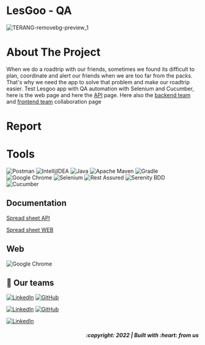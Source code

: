 # LesGoo - QA
![TERANG-removebg-preview_1](https://user-images.githubusercontent.com/64890776/185949670-dabe4459-23fa-46b0-9e98-73e51eb5e8ee.png)

# About The Project
When we do a roadtrip with our friends, sometimes we found its difficult to plan, coordinate and alert our friends when we are too far from the packs. That's why we need the app to solve that problem and make our roadtrip easier.
Test Lesgoo app with QA automation with Selenium and Cucumber, here is the web page and here the [API](https://github.com/dhandyjoe/capstone-alterra-LesGoo-RestAssured) page. Here also the [backend team](https://github.com/dh-atha/LesGooBackend) and [frontend team](https://github.com/SyaifulGhifari/LesGoo) collaboration page
# Report

# Tools
![Postman](https://img.shields.io/badge/Postman-FF6C37?style=for-the-badge&logo=postman&logoColor=white)
![IntellijIDEA](https://img.shields.io/badge/IntelliJIDEA-000000.svg?style=for-the-badge&logo=intellij-idea&logoColor=white)
![Java](https://img.shields.io/badge/java-%23ED8B00.svg?style=for-the-badge&logo=java&logoColor=white)
![Apache Maven](https://img.shields.io/badge/Apache%20Maven-C71A36?style=for-the-badge&logo=Apache%20Maven&logoColor=white)
![Gradle](https://img.shields.io/badge/Gradle-02303A.svg?style=for-the-badge&logo=Gradle&logoColor=white)
![Google Chrome](https://img.shields.io/badge/Google%20Chrome-4285F4?style=for-the-badge&logo=GoogleChrome&logoColor=white)
![Selenium](https://img.shields.io/badge/-selenium-%43B02A?style=for-the-badge&logo=selenium&logoColor=white)
![Rest Assured](https://img.shields.io/badge/-rest%20assured-000000?style=for-the-badge&logoColor=black)
![Serenity BDD](https://img.shields.io/badge/-serenit%20ybdd-16a67a?style=for-the-badge&logoColor=black)
![Cucumber](https://img.shields.io/badge/-cucumber-4bc47b?style=for-the-badge&logoColor=black)


## Documentation
[Spread sheet API](https://docs.google.com/spreadsheets/d/1yvUPSNu_cFYeve4Y_bsnYWpGjRQqWCiKXkEB6yuAK0k/edit?usp=sharing)

[Spread sheet WEB](https://docs.google.com/spreadsheets/d/19imNpTw5svnppEUPSRCDOAG8U77UBs8xqkXM2sJ9YK0/edit?usp=sharing)

## Web
![Google Chrome](https://img.shields.io/badge/Google%20Chrome-4285F4?style=for-the-badge&logo=GoogleChrome&logoColor=white)

## 📱 Our teams
  [![LinkedIn](https://img.shields.io/badge/-Dhandy-white?style=for-the-badge&logo=linkedin&logoColor=blue)](https://www.linkedin.com/in/dhandyjoenathan/)
  [![GitHub](https://img.shields.io/badge/-Dhandy-white?style=for-the-badge&logo=github&logoColor=black)]([https://github.com/dhandyjoe)
  
  [![LinkedIn](https://img.shields.io/badge/-Aufa-white?style=for-the-badge&logo=linkedin&logoColor=blue)](https://www.linkedin.com/in/aufa-athallah82/)
  [![GitHub](https://img.shields.io/badge/-Aufa-white?style=for-the-badge&logo=github&logoColor=black)]([https://github.com/aufaathallah82)
  
  [![LinkedIn](https://img.shields.io/badge/-Tiara-white?style=for-the-badge&logo=linkedin&logoColor=blue)](https://www.linkedin.com/in/mutiarasari-kusuma-putri-838aab159/)

<h5>
<p align="right">:copyright: 2022 | Built with :heart: from us</p>
</h5>
